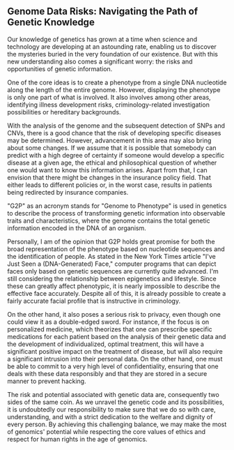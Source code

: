 ## Genome Data Risks: Navigating the Path of Genetic Knowledge

Our knowledge of genetics has grown at a time when science and technology are developing at an astounding rate, 
enabling us to discover the mysteries buried in the very foundation of our existence. But with this new understanding 
also comes a significant worry: the risks and opportunities of genetic information.

One of the core ideas is to create a phenotype from a single DNA nucleotide along the length of the entire genome. 
However, displaying the phenotype is only one part of what is involved. It also involves among other areas,
identifying illness development risks, criminology-related investigation possibilities or hereditary backgrounds. 

With the analysis of the genome and the subsequent detection of SNPs and CNVs, there is a good chance that the risk 
of developing specific diseases may be determined. However, advancement in this area may also bring about some changes.
If we assume that it is possible that somebody can predict with a high degree of certainty if someone would develop a specific disease at a given age,
the ethical and philosophical question of whether one would want to know this information arises. 
Apart from that, I can envision that there might be changes in the insurance policy field.
That either leads to different policies or, in the worst case, results in patients being redirected by insurance companies. 

"G2P" as an acronym stands for "Genome to Phenotype"  is used in genetics to describe the process of 
transforming genetic information into observable traits and characteristics, where the genome contains the total genetic information
encoded in the DNA of an organism.

Personally, I am of the opinion that G2P holds great promise for both the broad representation of the phenotype
based on nucleotide sequences and the identification of people. 
As stated in the New York Times article "I've Just Seen a (DNA-Generated) Face," computer programs that can depict faces
only based on genetic sequences are currently quite advanced. I'm still considering the relationship between epigenetics
and lifestyle. Since these can greatly affect phenotypic, it is nearly impossible to describe the effective face accurately.
Despite all of this, it is already possible to create a fairly accurate facial profile that is instructive in criminology. 

On the other hand, it also poses a serious risk to privacy, even though one could view it as a double-edged sword. 
For instance, if the focus is on personalized medicine, which theorizes that one can prescribe specific medications
for each patient based on the analysis of their genetic data and the development of individualized, optimal treatment,
this will have a significant positive impact on the treatment of disease, but will also require a significant intrusion into their personal data.
On the other hand, one must be able to commit to a very high level of confidentiality, ensuring that one deals with these data
responsibly and that they are stored in a secure manner to prevent hacking. 

The risk and potential associated with genetic data are, consequently two sides of the same coin. As we unravel the genetic
code and its possibilities, it is undoubtedly our responsibility to make sure that we do so with care, understanding,
and with a strict dedication to the welfare and dignity of every person. By achieving this challenging balance,
we may make the most of genomics' potential while respecting the core values of ethics and respect for human rights in the age of genomics.
